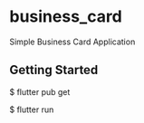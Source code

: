 # business_card

Simple Business Card Application

## Getting Started

$ flutter pub get

$ flutter run
